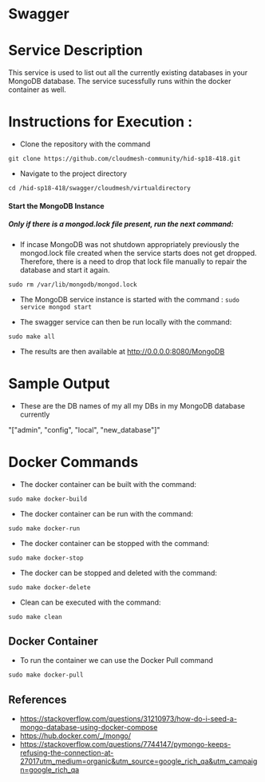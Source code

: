 # Swagger

# Service Description

This service is used to list out all the currently existing databases in your MongoDB database. The service sucessfully
runs within the docker container as well.
 
# Instructions for Execution :

* Clone the repository with the command

`
git clone https://github.com/cloudmesh-community/hid-sp18-418.git
`  

* Navigate to the project directory

`
cd /hid-sp18-418/swagger/cloudmesh/virtualdirectory
`

#### Start the MongoDB Instance

##### Only if there is a mongod.lock file present, run the next command:
* If incase MongoDB was not shutdown appropriately previously the mongod.lock file created when the service starts does not get dropped. 
Therefore, there is a need to drop that lock file manually to repair the database and start it again.

`
sudo rm /var/lib/mongodb/mongod.lock
`

* The MongoDB service instance is started with the command :
`
sudo service mongod start
`

* The swagger service can then be run locally with the command: 

`
sudo make all
`  

* The results are then available at http://0.0.0.0:8080/MongoDB  

# Sample Output

* These are the DB names of my all my DBs in my MongoDB database currently

"[\"admin\", \"config\", \"local\", \"new_database\"]"

# Docker Commands

* The docker container can be built with the command: 

`
sudo make docker-build
`  

* The docker container can be run with the command: 

`
sudo make docker-run
`  

* The docker container can be stopped with the command: 

`
sudo make docker-stop
`  

* The docker can be stopped and deleted with the command: 

`
sudo make docker-delete
`  

* Clean can be executed with the command: 

`
sudo make clean
`  

## Docker Container

* To run the container we can use the Docker Pull command

`
sudo make docker-pull
` 

## References
* https://stackoverflow.com/questions/31210973/how-do-i-seed-a-mongo-database-using-docker-compose  
* https://hub.docker.com/_/mongo/
* https://stackoverflow.com/questions/7744147/pymongo-keeps-refusing-the-connection-at-27017utm_medium=organic&utm_source=google_rich_qa&utm_campaign=google_rich_qa
